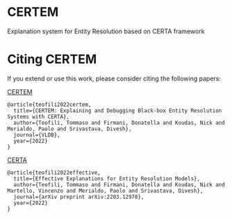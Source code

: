 # CERTEM
Explanation system for Entity Resolution based on CERTA framework

# Citing CERTEM

If you extend or use this work, please consider citing the following papers:

[CERTEM]()
```
@article{teofili2022certem,
  title={CERTEM: Explaining and Debugging Black-box Entity Resolution Systems with CERTA},
  author={Teofili, Tommaso and Firmani, Donatella and Koudas, Nick and Merialdo, Paolo and Srivastava, Divesh},
  journal={VLDB},
  year={2022}
}
```

[CERTA](https://arxiv.org/abs/2203.12978)
```
@article{teofili2022effective,
  title={Effective Explanations for Entity Resolution Models},
  author={Teofili, Tommaso and Firmani, Donatella and Koudas, Nick and Martello, Vincenzo and Merialdo, Paolo and Srivastava, Divesh},
  journal={arXiv preprint arXiv:2203.12978},
  year={2022}
}
```


